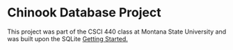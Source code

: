 # Chinook Database Project
<p> 
  This project was part of the CSCI 440 class at Montana State University and was built upon the SQLite <a href = "https://www.sqlitetutorial.net/sqlite-sample-database/"> Getting Started. <a/>
</p>
